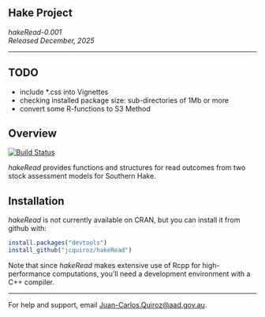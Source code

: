 ## Hake Project

*hakeRead-0.001*  
*Released December, 2025* 

---

## TODO

- include *.css into Vignettes
- checking installed package size: sub-directories of 1Mb or more
- convert some R-functions to S3 Method

## Overview

[![Build Status](https://travis-ci.org/rstudio/gggeom.png?branch=master)](https://travis-ci.org/rstudio/gggeom)

*hakeRead* provides functions and structures for read outcomes from two stock assessment models for Southern Hake.

## Installation

*hakeRead* is not currently available on CRAN, but you can install it from github with:

```R
install.packages("devtools")
install_github("jcquiroz/hakeRead")
```

Note that since *hakeRead* makes extensive use of Rcpp for high-performance computations, you'll need a development environment with a C++ compiler.

------

For help and support, email <Juan-Carlos.Quiroz@aad.gov.au>.
